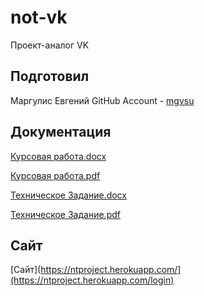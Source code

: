 # not-vk
Проект-аналог VK
## Подготовил 
Маргулис Евгений 
GitHub Account - [mgvsu](https://github.com/mgvsu)

## Документация
[Курсовая работа.docx](https://github.com/mgvsu/not-vk/blob/main/Курсовая%20работа.docx)

[Курсовая работа.pdf](https://github.com/mgvsu/not-vk/blob/main/Курсовая%20работа.)

[Техническое Задание.docx](https://github.com/mgvsu/not-vk/blob/main/Техническое%20Задание.docx)

[Техническое Задание.pdf](https://github.com/mgvsu/not-vk/blob/main/Техническое%20Задание.pdf)

## Сайт
[Сайт](https://ntproject.herokuapp.com/](https://ntproject.herokuapp.com/login)
